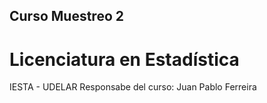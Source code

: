 ## Curso Muestreo 2 

# Licenciatura en Estadística

IESTA - UDELAR Responsabe del curso: Juan Pablo Ferreira

